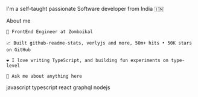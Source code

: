 I'm a self-taught passionate Software developer from India 🇮🇳

About me

    💼 FrontEnd Engineer at Zomboikal

    📈 Built github-readme-stats, verlyjs and more, 50m+ hits • 50K stars on GitHub

    ❤️ I love writing TypeScript, and building fun experiments on type-level

    💬 Ask me about anything here

javascript typescript react graphql nodejs



